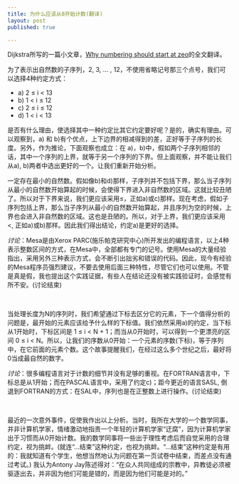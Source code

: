 ```yaml
---
title: 为什么应该从0开始计数(翻译)
layout: post
published: true

---
```

Dijkstra所写的一篇小文章，[Why numbering should start at zeo](http://www.cs.utexas.edu/users/EWD/ewd08xx/EWD831.PDF)的全文翻译。

为了表示出自然数的子序列，2, 3, ... , 12，不使用省略记号那三个点号，我们可以选择4种约定方式：

* a) 2 ≤ i < 13
* b) 1 < i ≤ 12
* c) 2 ≤ i ≤ 12
* d) 1 < i < 13

是否有什么理由，使选择其中一种约定比其它约定要好呢？是的，确实有理由。可以观察到，a) 和 b)有个优点，上下边界的相减得到的差，正好等于子序列的长度。另外，作为推论，下面观察也成立：在 a)，b)中，假如两个子序列相邻的话，其中一个序列的上界，就等于另一个序列的下界。但上面观察，并不能让我们从a), b)两者中选出更好的一个。让我们重新开始分析。

一定存在最小的自然数。假如像b)和d)那样，子序列并不包括下界，那么当子序列从最小的自然数开始算起的时候，会使得下界进入非自然数的区域。这就比较丑陋了。所以对于下界来说，我们更应该采用≤，正如a)或c)那样。现在考虑，假如子序列包括上界，那么当子序列从最小的自然数开始算起，并且序列为空的时候，上界也会进入非自然数的区域。这也是丑陋的。所以，对于上界，我们更应该采用 <, 正如a)或b)那样。因此我们得出结论，约定a)是更好的选择。

*讨论*：Mesa是由Xerox PARC(施乐帕克研究中心)所开发出的编程语言，以上4种表示整数区间的方式，在Mesa中，全部都有专门的记号。使用Mesa的大量经验指出，采用另外三种表示方式，会不断引出拙劣和错误的代码。因此，现今有经验的Mesa程序员强烈建议，不要去使用后面三种特性，尽管它们也可以使用。不管是真是假，我也提出这个实践证据，有些人在结论还没有被实践验证时，会感觉有所不安。(讨论结束)

<br>

当处理长度为N的序列时，我们希望通过下标去区分它的元素，下一个值得分析的问题是，最开始的元素应该给予什么样的下标值。我们依然采用a)的约定，当下标从1开始时，下标区间是 1 ≤ i < N + 1；而当从0开始时，可以得到一个更漂亮的区间 0 ≤ i < N。所以，让我们的序数从0开始：一个元素的序数(下标)，等于序列中，在它前面的元素个数。这个故事提醒我们，在经过这么多个世纪之后，最好将0当成最自然的数字。

*讨论*：很多编程语言对于计数的细节并没有足够的重视。在FORTRAN语言中，下标总是从1开始；而在PASCAL语言中，采用了约定c)；距今更近的语言SASL, 倒退到FORTRAN的方式：在SAL中，序列也是在正整数上进行操作。(讨论结束)

<br>

最近的一次意外事件，促使我作出以上分析。当时，我所在大学的一个数学同事，并非计算机学家，情绪激动地指责一个年轻的计算机学家“迂腐”，因为计算机学家出于习惯而从0开始计数。我的数学同事将一些出于理性考虑后而自觉采用的合理约定，视为挑衅。(就连“...结束”这种约定，也视为挑衅。“...结束”这种约定是有用的：我就知道有个学生，他想当然地认为问题在第一页试卷中结束，而差点没有通过考试。) 我认为Antony Jay陈述得对：“在众人共同组成的宗教中，异教徒必须被驱逐出去，并非因为他们可能是错的，而是因为他们可能是对的。”